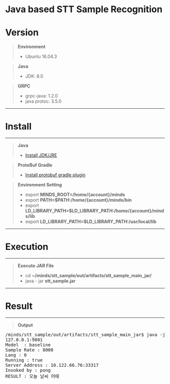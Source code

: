 
Java based STT Sample Recognition
=================================

# **Version**

> **Environment**
> - Ubuntu 16.04.3

> **Java**
> - JDK: 8.0
	
> **GRPC**
> - grpc-java: 1.2.0
> - java protoc: 3.5.0
	




_________________
# **Install** 
-------------------------
> **Java**
> - [Install JDK/JRE](https://www.digitalocean.com/community/tutorials/how-to-install-java-on-ubuntu-with-apt-get)

> **ProtoBuf Gradle**
> - [Install protobuf gradle plugin](https://github.com/google/protobuf-gradle-plugin)

> **Environment Setting**
> - export **MINDS_ROOT=/home/{account}/minds**
> - export **PATH=$PATH:/home/{account}/minds/bin**
> - export **LD_LIBRARY_PATH=$LD_LIBRARY_PATH:/home/{account}/minds/lib**
> - export **LD_LIBRARY_PATH=$LD_LIBRARY_PATH:/usr/local/lib**


-----------------------------------------------

# **Execution**
----------------------
> **Execute JAR File**
> - cd **~/minds/stt_sample/out/artifacts/stt_sample_main_jar/**
> - java - jar **stt_sample.jar**


____________________________________

# **Result**
-------------------------------
> **Output**
<pre>
/minds/stt_sample/out/artifacts/stt_sample_main_jar$ java -jar stt_sample.jar 
127.0.0.1:9801
Model  : baseline
Sample Rate : 8000
Lang : 0
Running : true
Server Address : 10.122.66.76:33317
Invoked by : pong
RESULT : 오늘 날씨 어때
</pre>





